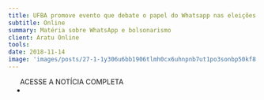 ```yaml
---
title: UFBA promove evento que debate o papel do Whatsapp nas eleições 2018
subtitle: Online
summary: Matéria sobre WhatsApp e bolsonarismo
client: Aratu Online
tools: 
date: 2018-11-14
image: 'images/posts/27-1-1y306u6bb1906tlmh0cx6uhnpnb7ut1po3sonbp50kf8.png'
---
```




<div class="post__share"><ul class="share__list list-reset">ACESSE A NOTÍCIA COMPLETA<li class="share__item" style="margin-left: 10px"><a class="share__link share__facebook" style="background: #fa5657" href="http://aratuonline.com.br/noticias/ufba-promove-evento-que-debate-o-papel-do-whatsapp-nas-eleicoes-2018/" title="Link" rel="nofollow"><i class="fa-solid fa-link"></i></a></li></ul></div>
<!-- <div class="gallery-box"><div class="gallery"><img src="/clipping/images/example-1.jpg" loading="lazy" alt="Project"><img src="/clipping/images/example-2.jpg" loading="lazy" alt="Project"></div><em>Gallery / <a href="https://www.freepik.com/" target="_blank">Freepic</a></em></div> -->